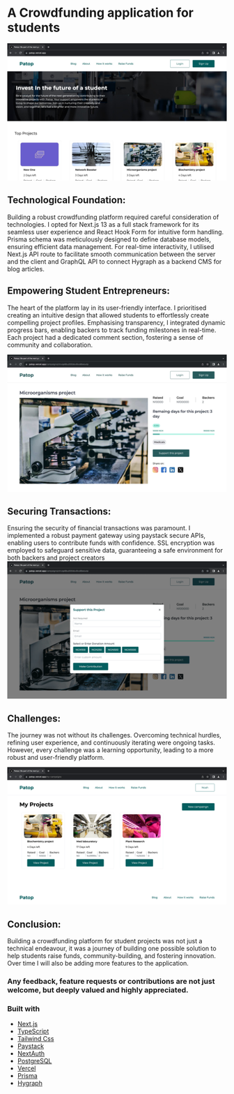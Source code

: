 # A Crowdfunding application for students

![Patop 1](https://github.com/Tegacreatives/patop-web/blob/main/public/assets/patop1.jpg?raw=true)

## Technological Foundation:

Building a robust crowdfunding platform required careful consideration of technologies. I opted for Next.js 13 as a full stack framework for its seamless user experience and React Hook Form for intuitive form handling. Prisma schema was meticulously designed to define database models, ensuring efficient data management. For real-time interactivity, I utilised Next.js API route to facilitate smooth communication between the server and the client and GraphQL API to connect Hygraph as a backend CMS for blog articles.

## Empowering Student Entrepreneurs:
The heart of the platform lay in its user-friendly interface. I prioritised creating an intuitive design that allowed students to effortlessly create compelling project profiles. Emphasising transparency, I integrated dynamic progress bars, enabling backers to track funding milestones in real-time. Each project had a dedicated comment section, fostering a sense of community and collaboration.

![Patop 3](https://github.com/Tegacreatives/patop-web/blob/main/public/assets/patop3.jpg?raw=true)

## Securing Transactions:
Ensuring the security of financial transactions was paramount. I implemented a robust payment gateway using paystack secure APIs, enabling users to contribute funds with confidence. SSL encryption was employed to safeguard sensitive data, guaranteeing a safe environment for both backers and project creators
![Patop 4](https://github.com/Tegacreatives/patop-web/blob/main/public/assets/patop4.png?raw=true)

## Challenges:
The journey was not without its challenges. Overcoming technical hurdles, refining user experience, and continuously iterating were ongoing tasks. However, every challenge was a learning opportunity, leading to a more robust and user-friendly platform.

![Patop 4](https://github.com/Tegacreatives/patop-web/blob/main/public/assets/patop2.png?raw=true)

## Conclusion:
Building a crowdfunding platform for student projects was not just a technical endeavour, it was a journey of building one possible solution to help students raise funds, community-building, and fostering innovation. Over time I will also be adding more features to the application.

### Any feedback, feature requests or contributions are not just welcome, but deeply valued and highly appreciated.

### Built with

- [Next.js](https://nextjs.org/)
- [TypeScript](https://www.typescriptlang.org/)
- [Tailwind Css](https://tailwindcss.com/)
- [Paystack](https://paystack.com/)
- [NextAuth](https://next-auth.js.org/)
- [PostgreSQL](https://www.postgresql.org/)
- [Vercel](https://vercel.com/)
- [Prisma](https://www.prisma.io/)
- [Hygraph](https://hygraph.com/)
